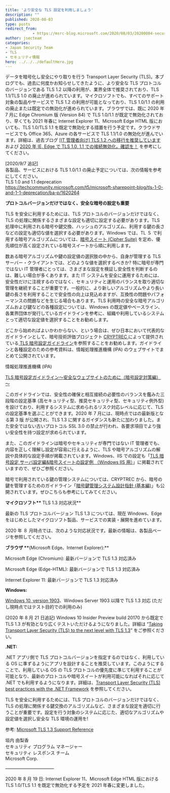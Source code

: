```yaml
---
title: 'より安全な TLS 設定を利用しましょう'
description: ""
published: 2020-08-03
type: posts
redirect_from:
            - https://msrc-blog.microsoft.com/2020/08/03/20200804-securetls/
author: jsecteam
categories:
- Japan Security Team
- TLS
- セキュリティ情報
hero: ../../../defaultHero.jpg
---
```

データを暗号化し安全にやり取りを行う Transport Layer Security (TLS)。本ブログでも、過去に何度かお知らせしてきたように、より安全な TLS プロトコルのバージョンである TLS 1.2 以降の利用が、業界全体で推奨されており、TLS 1.1/TLS 1.0 の廃止が進められています。マイクロソフトでも、すべてのサポート対象の製品やサービスで TLS 1.2 の利用が可能となっており、TLS 1.0/1.1 の利用の廃止または既定での無効化が進められています。ブラウザでは、既に 2020 年 7 月に Edge Chromium 版 (Version 84) で TLS 1.0/1.1 が既定で無効化されており、早くても 2021 年春に Internet Explorer 11、Microsoft Edge HTML 版においても、TLS 1.0/TLS 1.1 を既定で無効化する措置を行う予定です。クラウドサービスでも Office 365、Azure の各サービスで TLS 1.1/1.0 の無効化が進んでいます。詳細は、過去ブログ [\[IT 管理者向け\] TLS 1.2 への移行を推奨しています](https://blogs.technet.microsoft.com/jpsecurity/2017/07/11/tlsmigration/) および [2020 年 IE, Edge で TLS 1.0, 1.1 での接続無効化。確認を！](https://msrc-blog.microsoft.com/2018/10/16/tlsdeprecation/) を参考にしてください。

\[2020/9/7 追記]  
各製品、サービスにおける TLS 1.0/1.1 の廃止予定については、次の情報を参考にしてください。  
TLS 1.0 and 1.1 deprecation  
<https://techcommunity.microsoft.com/t5/microsoft-sharepoint-blog/tls-1-0-and-1-1-deprecation/ba-p/1620264>

**プロトコルバージョンだけではなく、安全な暗号の設定も重要**

TLS を安全に利用するためには、TLS プロトコルのバージョンだけではなく、TLS の処理に関係するさまざまな設定も適切に設定する必要があります。TLS 処理中に利用される暗号や鍵交換、ハッシュのアルゴリズム、利用する鍵の長さなどの設定も適切な値を選択する必要があります。Windows では、TL Ｓ で利用する暗号アルゴリズムについては、[暗号スイート (Cipher Suite)](https://docs.microsoft.com/en-us/windows/win32/secauthn/cipher-suites-in-schannel) を定め、優先順位が高く設定されている暗号スイートから順に利用します。

数ある暗号アルゴリズムや鍵の設定値の選択肢の中から、自身が管理する TLS サーバー・クライアントでは、どのような値を選択するべきか? 特に暗号が専門ではない IT 管理者にとっては、さまざまな設定を検証し安全性を判断するのは、難しい場合が多くあります。また IT システムを安全に運用するためには、安全性だけに注視するのではなく、セキュリティと運用のバランスを取り適切な管理を継続することが重要です。一般的に、より新しいアルゴリズムやより長い鍵の長さを利用することで安全性の向上は見込めますが、互換性の問題やパフォーマンスの問題などを生じる場合もあります。TLS 利用時の安全な暗号アルゴリズムおよび鍵などの各種設定については、Windows の既定値やベースライン、各業界団体が発行しているガイドラインを参考に、組織や利用しているシステムとって適切な設定値を選択することをお勧めします。

どこから始めればよいかわからない、という場合は、ぜひ日本において代表的なガイドラインとして、暗号技術評価プロジェクト [CRYPTREC ](https://www.cryptrec.go.jp/op_guidelines.html)によって提供されている[ TLS 暗号設定ガイドライン](https://www.cryptrec.go.jp/op_guidelines.html)を参照することをお勧めします。ガイドラインと各種設定のための参考資料は、情報処理推進機構 (IPA) のウェブサイトでまとめて公開されています。

情報処理推進機構 (IPA)

[TLS 暗号設定ガイドライン～安全なウェブサイトのために（暗号設定対策編）～](https://www.ipa.go.jp/security/vuln/ssl_crypt_config.html)

このガイドラインでは、安全性の確保と相互接続の必要性のバランスを鑑みた三段階の設定基準 (高セキュリティ型、推奨セキュリティ型、セキュリティ例外型) を設けており、利用するシステムに求められるリスク対応レベルに応じて、TLS の設定基準を選ぶことができます。2020 年 7 月には、現時点ではの最新版となる第 3 版 が公開され、TLS 1.3 に関するガイダンスも新たに加わりました。また安全ではない古いプロトコル SSL 3.0 の禁止が行われ、各要求項目でより強い安全性を持つ設定が求められています。

また、このガイドラインは暗号やセキュリティが専門ではない IT 管理者でも、内容を正しく理解し設定が容易に行えるように、TLS や暗号アルゴリズムの解説や具体的な設定手順が掲載されています。Windows、IIS での設定も「[TLS 暗号設定 サーバ設定編&暗号スイートの設定例 （Windows IIS 用）](https://www.ipa.go.jp/security/vuln/ssl_crypt_config.html)」に掲載されていますので、ぜひご参照ください。

暗号で利用されている鍵の管理システムについては、CRYPTREC から、暗号の鍵を管理するためのガイドライン「[暗号鍵管理システム設計指針 (基本編)](https://www.cryptrec.go.jp/op_guidelines.html)」も公開されています。ぜひこちらも参考にしてみてください。

**マイクロソフト\*\*** TLS 1.3 対応状況\*\*

最新の TLS プロトコルバージョン TLS 1.3 については、現在 Windows、Edge をはじめとしたマイクロソフト製品、サービスでの実装・展開を進めています。

2020 年 ８ 月時点では、次のような対応状況です。最新の情報は、各製品ページを参照してください。

**ブラウザ \*\***(Microsoft Edge、Internet Explorer):\*\*

Microsoft Edge (Chromium): 最新バージョンで TLS 1.3 対応済み

Microsoft Edge (Edge-HTML): 最新バージョンで TLS 1.3 対応済み

Internet Explorer 11: 最新バージョンで TLS 1.3 対応済み

**Windows:**

[Windows 10, version 1903](https://docs.microsoft.com/en-us/windows/release-information/status-windows-10-1903)、Windows Server 1903 以降で TLS 1.3 対応 (ただし現時点ではテスト目的での利用のみ)

(2020 年 8 月 21 日追記) Windows 10 Insider Preview build 20170 から既定で TLS 1.3 が有効となり広くテストいただけるようになりました。詳細は “[Taking Transport Layer Security (TLS) to the next level with TLS 1.3](https://www.microsoft.com/security/blog/2020/08/20/taking-transport-layer-security-tls-to-the-next-level-with-tls-1-3/)” をご参照ください。

**.NET:**

.NET アプリ側で TLS プロトコルバージョンを指定するのではなく、利用している OS に準ずるようにアプリを設計することを推奨しています。このようにすることで、利用している OS の TLS プロトコルの優先度に準じて利用することが可能となり、最新のプロトコルや暗号スイートが利用可能になればそれに応じて .NET でも利用するようになります。詳細は、[Transport Layer Security (TLS) best practices with the .NET Framework](https://docs.microsoft.com/en-us/dotnet/framework/network-programming/tls) を参照してください。

TLS を安全に利用するためには、TLS プロトコルのバージョンだけではなく、TLS の処理に関係する鍵交換のアルゴリズムなど、さまざまな設定を適切に行うことが重要です。設定を行う対象のシステムに応じた、適切なアルゴリズムや設定値を選択し安全な TLS 環境の運用を!

参考: [Microsoft TLS 1.3 Support Reference](https://devblogs.microsoft.com/premier-developer/microsoft-tls-1-3-support-reference/)

垣内 由梨香  
セキュリティ プログラム マネージャー  
セキュリティ レスポンス チーム  
Microsoft Corp.

———————————

2020 年 8 月 19 日: Internet Explorer 11、Microsoft Edge HTML 版における TLS 1.0/TLS 1.1 を既定で無効化する予定を 2021 年春に変更しました。

<!-- wp:paragraph -->

<!-- /wp:paragraph -->
